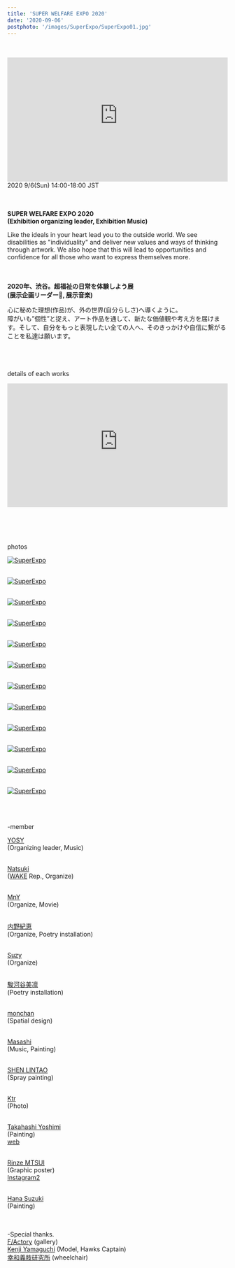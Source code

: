 ```yaml
---
title: 'SUPER WELFARE EXPO 2020'
date: '2020-09-06'
postphoto: '/images/SuperExpo/SuperExpo01.jpg'
---
```

<br>
<br>

<div style="position:relative; padding-bottom:56.25%; height:0; overflow:hidden;" >
<iframe style="position: absolute; top: 0; left: 0; width: 100%; height: 100%;" width = "560" height = "315" src="https://www.youtube-nocookie.com/embed/HON7TwmwTuk?start=426" frameborder="0" allow="accelerometer; autoplay; clipboard-write; encrypted-media; gyroscope; picture-in-picture" allowfullscreen></iframe>
</div>
2020 9/6(Sun) 14:00-18:00 JST
<br>
<br>
<br>

**SUPER WELFARE EXPO 2020** <br>
**(Exhibition organizing leader, Exhibition Music)**

Like the ideals in your heart lead you to the outside world.
We see disabilities as "individuality" and deliver new values and ways of thinking through artwork. We also hope that this will lead to opportunities and confidence for all those who want to express themselves more.
<br>
<br>
<br>

**2020年、渋谷。超福祉の日常を体験しよう展** <br>
**(展示企画リーダー, 展示音楽)**

心に秘めた理想(作品)が、外の世界(自分らしさ)へ導くように。<br>
障がいも”個性”と捉え、アート作品を通して、新たな価値観や考え方を届けます。そして、自分をもっと表現したい全ての人へ、そのきっかけや自信に繋がることを私達は願います。
<br>
<br>
<br>
<br>
<br>
details of each works
<br>

<div style="position:relative; padding-bottom:56.25%; height:0; overflow:hidden;" >
<iframe style="position: absolute; top: 0; left: 0; width: 100%; height: 100%;" width="560" height="315" src="https://www.youtube-nocookie.com/embed/UBcayGtdyTI?start=2338" frameborder="0" allow="accelerometer; autoplay; clipboard-write; encrypted-media; gyroscope; picture-in-picture" allowfullscreen></iframe>
</div>

<br>
<br>
<br>
<br>

photos
<br>


[![SuperExpo](/images/SuperExpo/SuperExpo01.jpg)](https://www.instagram.com/p/CFwy5gcpJ_p/?utm_source=ig_web_copy_link)
<br>
<br>

[![SuperExpo](/images/SuperExpo/SuperExpo02.jpg)](https://www.instagram.com/wakuwakumon)
<br>
<br>

[![SuperExpo](/images/SuperExpo/SuperExpo03.jpg)](https://www.instagram.com/p/CGKLSQupdTB/?utm_source=ig_web_copy_link)
<br>
<br>

[![SuperExpo](/images/SuperExpo/SuperExpo04.jpg)](https://www.instagram.com/mirin.61s)
<br>
<br>

[![SuperExpo](/images/SuperExpo/SuperExpo12.jpg)](https://www.instagram.com/key_yekk)
<br>
<br>

[![SuperExpo](/images/SuperExpo/SuperExpo05.jpg)](https://www.instagram.com/_apple.idea)
<br>
<br>

[![SuperExpo](/images/SuperExpo/SuperExpo06.jpg)](https://www.instagram.com/ktr______)
<br>
<br>

[![SuperExpo](/images/SuperExpo/SuperExpo07.jpg)](https://www.instagram.com/lintao.s)
<br>
<br>

[![SuperExpo](/images/SuperExpo/SuperExpo08.jpg)](https://www.instagram.com/lintao.s)
<br>
<br>

[![SuperExpo](/images/SuperExpo/SuperExpo09.jpg)](https://www.instagram.com/hanabudayo)
<br>
<br>

[![SuperExpo](/images/SuperExpo/SuperExpo10.jpg)](https://www.instagram.com/yopsymi)
<br>
<br>

[![SuperExpo](/images/SuperExpo/SuperExpo11.jpg)](https://www.instagram.com/ktr______)
<br>
<br>
<br>
<br>

-member
<br>

[YOSY](https://www.instagram.com/pokaryosy) <br>
(Organizing leader, Music)
<br>
<br>

[Natsuki](https://www.instagram.com/natsuki_lala) <br>
([WAKE](https://www.instagram.com/wake_tokyo) Rep., Organize)
<br>
<br>

[MnY](https://www.instagram.com/insta_ota_whimsy) <br>
(Organize, Movie)
<br>
<br>

[内野紀恵](https://www.instagram.com/key_yekk) <br>
(Organize, Poetry installation)
<br>
<br>

[Suzy](https://www.instagram.com/szz.y99/) <br>
(Organize)
<br>
<br>

[駿河谷美凛](https://www.instagram.com/mirin.61s) <br>
(Poetry installation)
<br>
<br>

[monchan](https://www.instagram.com/wakuwakumon) <br>
(Spatial design)
<br>
<br>

[Masashi](https://www.instagram.com/m_asashiomoto) <br>
(Music, Painting)
<br>
<br>

[SHEN LINTAO](https://www.instagram.com/lintao.s) <br>
(Spray painting)
<br>
<br>

[Ktr](https://www.instagram.com/ktr______) <br>
(Photo)
<br>
<br>

[Takahashi Yoshimi](https://www.instagram.com/yopsymi) <br>
(Painting) <br>
[web](https://yoshimitakahashi.wixsite.com/yoshimi-illustration)
<br>
<br>

[Rinze MTSUI](https://www.instagram.com/rinze_eeeee) <br>
(Graphic poster) <br>
[Instagram2](https://www.instagram.com/_apple.idea)
<br>
<br>

[Hana Suzuki](https://www.instagram.com/hanabudayo) <br>
(Painting)
<br>
<br>
<br>

-Special thanks. <br>
[F/Actory](https://www.instagram.com/factory_tokyo) (gallery) <br>
[Kenji Yamaguchi](https://chibahawks.com) (Model, Hawks Captain) <br>
[幸和義肢研究所](https://www.kowagishi.com) (wheelchair) <br>


<br>
<br>
<!--
#h1
##h2
###h3
####h4
#####h5
######h6
- brabra is list
**bold text**
_Italic_ or *Italic*

-->

<center>
© 2024 YOSY
</center>
<br>